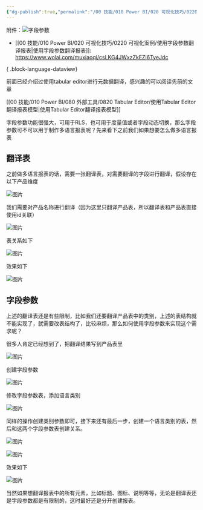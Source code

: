 ```yaml
---
{"dg-publish":true,"permalink":"/00 技能/010 Power BI/020 可视化技巧/0220 可视化案例/使用字段参数翻译报表/","tags":["字段参数","翻译"]}
---
```





附件：![字段参数](字段参数报表翻译.pbix)
- [[00 技能/010 Power BI/020 可视化技巧/0220 可视化案例/使用字段参数翻译报表\|使用字段参数翻译报表]]: https://www.wolai.com/muxiaoqi/csLKG4JWxzZkEZi6TyeJdc

{ .block-language-dataview}

前面已经介绍过使用tabular editor进行元数据翻译，感兴趣的可以阅读先前的文章

[[00 技能/010 Power BI/080 外部工具/0820 Tabular Editor/使用Tabular Editor翻译报表模型\|使用Tabular Editor翻译报表模型]]

字段参数功能很强大，可用于RLS，也可用于度量值或者字段动态切换，那么字段参数可不可以用于制作多语言报表呢？先来看下之前我们如果想要怎么做多语言报表

## 翻译表

之前做多语言报表的话，需要一张翻译表，对需要翻译的字段进行翻译，假设存在以下产品维度

![图片](https://mmbiz.qpic.cn/mmbiz_png/TyDRib9iao84Ox1FicxicmXHwtLVCA4ibQgBzB4B4HrlUEqOGaFFHroaASKccLic1CLGjg7icZISebLW91gL05doolMCg/640?wx_fmt=png&wxfrom=5&wx_lazy=1&wx_co=1)

我们需要对产品名称进行翻译（因为这里只翻译产品表，所以翻译表和产品表直接使用id关联）

![图片](https://mmbiz.qpic.cn/mmbiz_png/TyDRib9iao84Ox1FicxicmXHwtLVCA4ibQgBzDOrwdBTWX1LrlYsAXzXgKDeiaEFKjHiatlPUNZcDfAmqOfVrI6iaX1mPw/640?wx_fmt=png&wxfrom=5&wx_lazy=1&wx_co=1)

表关系如下

![图片](https://mmbiz.qpic.cn/mmbiz_png/TyDRib9iao84Ox1FicxicmXHwtLVCA4ibQgBzwXniaosSrNw8BanQZcyIos1smOEm7gN8zCocXE3oourwYqWNlCoV0qA/640?wx_fmt=png&wxfrom=5&wx_lazy=1&wx_co=1)

效果如下

![图片](https://mmbiz.qpic.cn/mmbiz_gif/TyDRib9iao84Ox1FicxicmXHwtLVCA4ibQgBzxuODXNejGT7icjF8XBljK2ibN5UDdmVkysnt1OGT7gSZ9zMosvdrHFOQ/640?wx_fmt=gif&wxfrom=5&wx_lazy=1)

## 字段参数

上述的翻译表还是有些限制，比如我们还要翻译产品表中的类别，上述的表结构就不能实现了，就需要改表结构了，比较麻烦，那么如何使用字段参数来实现这个需求呢？

很多人肯定已经想到了，把翻译结果写到产品表里

![图片](https://mmbiz.qpic.cn/mmbiz_png/TyDRib9iao84Ox1FicxicmXHwtLVCA4ibQgBzgrkicGHWiaPRY68Zuf8mbBs3TWFVpFs2jSDt8rBOpao0rpvRNrIYSjEQ/640?wx_fmt=png&wxfrom=5&wx_lazy=1&wx_co=1)

创建字段参数

![图片](https://mmbiz.qpic.cn/mmbiz_png/TyDRib9iao84Ox1FicxicmXHwtLVCA4ibQgBzhqAau4FrDM6rBKJniaNMvmsJzFRX8WQO9cpNGeiaUEIr3WwRJn5pZTew/640?wx_fmt=png&wxfrom=5&wx_lazy=1&wx_co=1)

修改字段参数表，添加语言类别

![图片](https://mmbiz.qpic.cn/mmbiz_png/TyDRib9iao84Ox1FicxicmXHwtLVCA4ibQgBz2qf2ZicqYrwM3kQB6ZjdGWZ5LvH8FKYOt1UnCicnAibRLvWHgPB09wTicQ/640?wx_fmt=png&wxfrom=5&wx_lazy=1&wx_co=1)

同样的操作创建类别参数即可，接下来还有最后一步，创建一个语言类别的表，然后和这两个字段参数表创建关系。

![图片](https://mmbiz.qpic.cn/mmbiz_png/TyDRib9iao84Ox1FicxicmXHwtLVCA4ibQgBzXBibibhAD2fPlAuoq0caGpJiamtWjF7l3p449rS6eFbRj2bLlmUH1mjAQ/640?wx_fmt=png&wxfrom=5&wx_lazy=1&wx_co=1)

![图片](https://mmbiz.qpic.cn/mmbiz_png/TyDRib9iao84Ox1FicxicmXHwtLVCA4ibQgBzPopzdManbmlf8B6m2EicOCOa7Bm6ljTB1Afwwl2fPDZc4EvdhA6VktA/640?wx_fmt=png&wxfrom=5&wx_lazy=1&wx_co=1)

效果如下

![图片](https://mmbiz.qpic.cn/mmbiz_gif/TyDRib9iao84Ox1FicxicmXHwtLVCA4ibQgBzewrsJOYQZGTQwWfm4p2X6QC6lzuJWa9aqucuev7AEd5pqQvwyB7VUQ/640?wx_fmt=gif&wxfrom=5&wx_lazy=1)

当然如果想翻译报表中的所有元素，比如标题、图标、说明等等，无论是翻译表还是字段参数都是有限制的，这时最好还是分开创建报表。